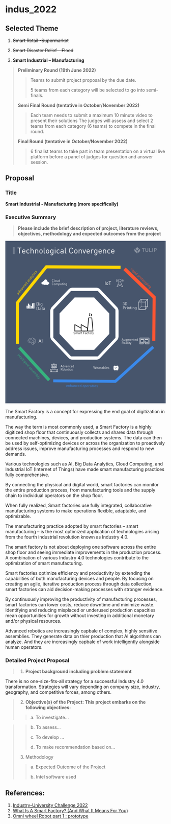 # indus_2022

## Selected Theme

1. ~~Smart Retail -Supermarket~~

2. ~~Smart Disaster Relief – Flood~~

3. **Smart Industrial – Manufacturing**

> 
> **Preliminary Round (19th June 2022)**
>> Teams to submit project proposal by the due date.
>> 
>> 5 teams from each category will be selected to go into semi-finals.
> 
> **Semi Final Round (tentative in October/November 2022)**
>> Each team needs to submit a maximum 10 minute video to present their solutions
>> The judges will assess and select 2 teams from each category (6 teams) to compete in the final round.
> 
> **Final Round (tentative in October/November 2022)**
>> 6 finalist teams to take part in team presentation on a virtual live platform before a panel of judges for question and answer session.

## Proposal

### Title
**Smart Industrial - Manufacturing (more specifically)**

### Executive Summary

> **Please include the brief description of project, literature reviews, objectives, methodology and expected outcomes from the project**

![The convergence of new Industry 4.0 technologies](img/convergence_38122912-1-600x606.png)

The Smart Factory is a concept for expressing the end goal of digitization in manufacturing.

The way the term is most commonly used, a Smart Factory is a highly digitized shop floor that continuously collects and shares data through connected machines, devices, and production systems. The data can then be used by self-optimizing devices or across the organization to proactively address issues, improve manufacturing processes and respond to new demands.

Various technologies such as AI, Big Data Analytics, Cloud Computing, and Industrial IoT (Internet of Things) have made smart manufacturing practices fully comprehensive.

By connecting the physical and digital world, smart factories can monitor the entire production process, from manufacturing tools and the supply chain to individual operators on the shop floor.

When fully realized, Smart factories use fully integrated, collaborative manufacturing systems to make operations flexible, adaptable, and optimizable.

The manufacturing practice adopted by smart factories – smart manufacturing – is the most optimized application of technologies arising from the fourth industrial revolution known as Industry 4.0.

The smart factory is not about deploying one software across the entire shop floor and seeing immediate improvements in the production process. A combination of various Industry 4.0 technologies contribute to the optimization of smart manufacturing.

Smart factories optimize efficiency and productivity by extending the capabilities of both manufacturing devices and people. By focusing on creating an agile, iterative production process through data collection, smart factories can aid decision-making processes with stronger evidence.

By continuously improving the productivity of manufacturing processes, smart factories can lower costs, reduce downtime and minimize waste. Identifying and reducing misplaced or underused production capacities mean opportunities for growth without investing in additional monetary and/or physical resources.

Advanced robotics are increasingly capbale of complex, highly sensitive assemblies. They generate data on thier production that AI algorithms can analyze. And they are increasingly capbale of work intelligently alongside human operators.

### Detailed Project Proposal

> 1. **Project background including problem statement**

There is no one-size-fits-all strategy for a successful Industry 4.0 transformation. Strategies will vary depending on company size, industry, geography, and competitive forces, among others.

> 2. **Objective(s) of the Project: This project embarks on the following objectives:**
>> a. To investigate...
>> 
> 

>> b. To assess...
>> 
>> c. To develop ...
>> 
>> d. To make recommendation based on…
> 
> 3. Methodology
>> a. Expected Outcome of the Project
>> 
>> b. Intel software used
> 

## References:
1. [Industry-University Challenge 2022](https://thegreatlab.my/2022indus/)
2. [What Is A Smart Factory? (And What It Means For You)](https://tulip.co/glossary/what-is-a-smart-factory-and-what-it-means-for-you/)
3. [Omni wheel Robot part 1 : prototype](https://www.youtube.com/watch?v=Q4cmc4eKXr0&ab_channel=KrisTemmerman)
